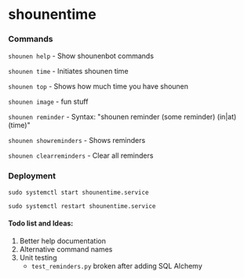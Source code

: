 # shounentime

### Commands

```shounen help``` - Show shounenbot commands

```shounen time``` - Initiates shounen time

```shounen top``` - Shows how much time you have shounen

```shounen image``` - fun stuff

```shounen reminder``` - Syntax: "shounen reminder (some reminder) (in|at) (time)"

```shounen showreminders``` - Shows reminders

```shounen clearreminders``` - Clear all reminders


### Deployment

```sudo systemctl start shounentime.service```

```sudo systemctl restart shounentime.service```

#### Todo list and Ideas:
1. Better help documentation
2. Alternative command names
3. Unit testing
    - `test_reminders.py` broken after adding SQL Alchemy